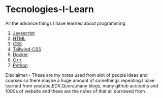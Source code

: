 # Tecnologies-I-Learn
All the advance things I have learned about programming 
01. [Javascript](./01-Javascript/)
02. [HTML](./02-HTML/)
03. [CSS](./03-CSS/)
04. [Tailwind-CSS](./04-Tailwind_CSS/)
05. [Docker](./05-Docker)
06. [C++](./06-C++)
07. [Python](./07-Python)

Disclaimer:- These are my notes used from alot of people ideas and courses so there maybe a huge amount of somethings repeating.I have learned from youtube,EDX,Quora,many blogs, many github accounts and 1000s of website and these are the notes of that all borrowed from .
